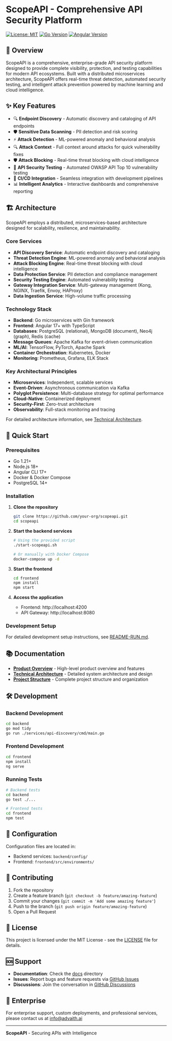 # ScopeAPI - Comprehensive API Security Platform

[![License: MIT](https://img.shields.io/badge/License-MIT-yellow.svg)](https://opensource.org/licenses/MIT)
[![Go Version](https://img.shields.io/badge/Go-1.21+-blue.svg)](https://golang.org/)
[![Angular Version](https://img.shields.io/badge/Angular-17+-red.svg)](https://angular.io/)

## 🚀 Overview

ScopeAPI is a comprehensive, enterprise-grade API security platform designed to provide complete visibility, protection, and testing capabilities for modern API ecosystems. Built with a distributed microservices architecture, ScopeAPI offers real-time threat detection, automated security testing, and intelligent attack prevention powered by machine learning and cloud intelligence.

## ✨ Key Features

- 🔍 **Endpoint Discovery** - Automatic discovery and cataloging of API endpoints
- 🛡️ **Sensitive Data Scanning** - PII detection and risk scoring
- ⚡ **Attack Detection** - ML-powered anomaly and behavioral analysis
- 🔍 **Attack Context** - Full context around attacks for quick vulnerability fixes
- 🛡️ **Attack Blocking** - Real-time threat blocking with cloud intelligence
- 🧪 **API Security Testing** - Automated OWASP API Top 10 vulnerability testing
- 🔗 **CI/CD Integration** - Seamless integration with development pipelines
- 📊 **Intelligent Analytics** - Interactive dashboards and comprehensive reporting

## 🏗️ Architecture

ScopeAPI employs a distributed, microservices-based architecture designed for scalability, resilience, and maintainability.

### **Core Services**
- **API Discovery Service**: Automatic endpoint discovery and cataloging
- **Threat Detection Engine**: ML-powered anomaly and behavioral analysis
- **Attack Blocking Engine**: Real-time threat blocking with cloud intelligence
- **Data Protection Service**: PII detection and compliance management
- **Security Testing Engine**: Automated vulnerability testing
- **Gateway Integration Service**: Multi-gateway management (Kong, NGINX, Traefik, Envoy, HAProxy)
- **Data Ingestion Service**: High-volume traffic processing

### **Technology Stack**
- **Backend**: Go microservices with Gin framework
- **Frontend**: Angular 17+ with TypeScript
- **Databases**: PostgreSQL (relational), MongoDB (document), Neo4j (graph), Redis (cache)
- **Message Queues**: Apache Kafka for event-driven communication
- **ML/AI**: TensorFlow, PyTorch, Apache Spark
- **Container Orchestration**: Kubernetes, Docker
- **Monitoring**: Prometheus, Grafana, ELK Stack

### **Key Architectural Principles**
- **Microservices**: Independent, scalable services
- **Event-Driven**: Asynchronous communication via Kafka
- **Polyglot Persistence**: Multi-database strategy for optimal performance
- **Cloud-Native**: Containerized deployment
- **Security-First**: Zero-trust architecture
- **Observability**: Full-stack monitoring and tracing

For detailed architecture information, see [Technical Architecture](./docs/ScopeAPI_Technical_Architecture.md).

## 🚀 Quick Start

### Prerequisites

- Go 1.21+
- Node.js 18+
- Angular CLI 17+
- Docker & Docker Compose
- PostgreSQL 14+

### Installation

1. **Clone the repository**
   ```bash
   git clone https://github.com/your-org/scopeapi.git
   cd scopeapi
   ```

2. **Start the backend services**
   ```bash
   # Using the provided script
   ./start-scopeapi.sh
   
   # Or manually with Docker Compose
   docker-compose up -d
   ```

3. **Start the frontend**
   ```bash
   cd frontend
   npm install
   npm start
   ```

4. **Access the application**
   - Frontend: http://localhost:4200
   - API Gateway: http://localhost:8080

### Development Setup

For detailed development setup instructions, see [README-RUN.md](README-RUN.md).

## 📚 Documentation

- **[Product Overview](ScopeAPI_Product_Overview.md)** - High-level product overview and features
- **[Technical Architecture](ScopeAPI_Technical_Architecture.md)** - Detailed system architecture and design
- **[Project Structure](ScopeAPI_Project_Structure.md)** - Complete project structure and organization

## 🛠️ Development

### Backend Development

```bash
cd backend
go mod tidy
go run ./services/api-discovery/cmd/main.go
```

### Frontend Development

```bash
cd frontend
npm install
ng serve
```

### Running Tests

```bash
# Backend tests
cd backend
go test ./...

# Frontend tests
cd frontend
npm test
```

## 🔧 Configuration

Configuration files are located in:
- Backend services: `backend/config/`
- Frontend: `frontend/src/environments/`

## 🤝 Contributing

1. Fork the repository
2. Create a feature branch (`git checkout -b feature/amazing-feature`)
3. Commit your changes (`git commit -m 'Add some amazing feature'`)
4. Push to the branch (`git push origin feature/amazing-feature`)
5. Open a Pull Request

## 📄 License

This project is licensed under the MIT License - see the [LICENSE](LICENSE) file for details.

## 🆘 Support

- **Documentation**: Check the [docs](docs/) directory
- **Issues**: Report bugs and feature requests via [GitHub Issues](https://github.com/your-org/scopeapi/issues)
- **Discussions**: Join the conversation in [GitHub Discussions](https://github.com/your-org/scopeapi/discussions)

## 🏢 Enterprise

For enterprise support, custom deployments, and professional services, please contact us at info@advaith.ai

---

**ScopeAPI** - Securing APIs with Intelligence 